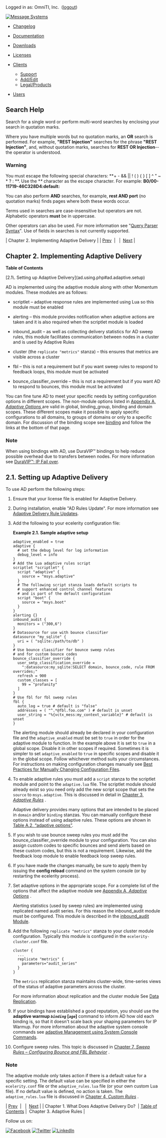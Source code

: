 Logged in as: OmniTI, Inc.  ([logout](https://support.messagesystems.com/logout.php))

[![Message Systems](https://support.messagesystems.com/images/ms-white205.png)](https://support.messagesystems.com/start.php) 

*   [Changelog](https://support.messagesystems.com/start.php?show=changelog)
*   [Documentation](https://support.messagesystems.com/docs/)
*   [Downloads](https://support.messagesystems.com/start.php)

*   [Licenses](https://support.messagesystems.com/license_summary.php)
*   <a href="">Clients</a>
    *   [Support](https://support.messagesystems.com/cs.php)
    *   [Add/Edit](https://support.messagesystems.com/edit_client.php)
    *   [Legal/Products](https://support.messagesystems.com/edit_products.php)
*   [Users](https://support.messagesystems.com/edit_customer.php)

## Search Help

Search for a single word or perform multi-word searches by enclosing your search in quotation marks.

Where you have multiple words but no quotation marks, an **OR** search is performed. For example, **"REST Injection"** searches for the phrase **"REST Injection"**, and, without quotation marks, searches for **REST OR Injection**--the operator is understood.

### Warning

You must escape the following special characters: **+ - && || ! ( ) { } [ ] ^ " ~ * ? : \**. Use the **\** character as the escape character. For example: **B0/00-11719-46C328D4\:default\:**

You can also perform **AND** searches, for example, **rest AND port** (no quotation marks) finds pages where both these words occur.

Terms used in searches are case-insensitive but operators are not. Alphabetic operators **must** be in uppercase.

Other operators can also be used. For more information see "[Query Parser Syntax](https://lucene.apache.org/core/old_versioned_docs/versions/3_0_0/queryparsersyntax.html)". Use of fields in searches is not currently supported.

| Chapter 2. Implementing Adaptive Delivery |
| [Prev](ad.scope.php)  |   |  [Next](ad.adaptive.rules.php) |

## Chapter 2. Implementing Adaptive Delivery

**Table of Contents**

<dl class="toc">

<dt>[2.1\. Setting up Adaptive Delivery](ad.using.php#ad.adaptive.setup)</dt>

</dl>

AD is implemented using the adaptive module along with other Momentum modules. These modules are as follows:

*   scriptlet – adaptive response rules are implemented using Lua so this module must be enabled

*   alerting – this module provides notification when adaptive actions are taken and it is also required when the scriptlet module is loaded

*   inbound_audit – as well as collecting delivery statistics for AD sweep rules, this module facilitates communication between nodes in a cluster and is used by Adaptive Rules

*   cluster (the `replicate "metrics"` stanza) – this ensures that metrics are visible across a cluster

*   fbl – this is not a requirement but if you want sweep rules to respond to feedback loops, this module must be activated

*   bounce_classifier_override – this is not a requirement but if you want AD to respond to bounces, this module must be activated

You can fine tune AD to meet your specific needs by setting configuration options in different scopes. The non-module options listed in [Appendix A, *Adaptive Options*        ](ad.options.php "Appendix A. Adaptive Options") are valid in global, binding_group, binding and domain scopes. These different scopes make it possible to apply specific configurations to all domains, to groups of domains or only to a specific domain. For discussion of the binding scope see [binding](https://support.messagesystems.com/docs/web-ref/conf.ref.binding.php) and follow the links at the bottom of that page.

### Note

When using bindings with AD, use DuraVIP™ bindings to help reduce possible overhead due to transfers between nodes. For more information see [DuraVIP™: IP Fail over](https://support.messagesystems.com/docs/web-ref/cluster.config.duravip.php).

## 2.1. Setting up Adaptive Delivery

To use AD perform the following steps:

1.  Ensure that your license file is enabled for Adaptive Delivery.

2.  During installation, enable "AD Rules Update". For more information see [Adaptive Delivery Rule Updates](https://support.messagesystems.com/docs/web-ref/install.additional.packages.php#install.additional.packages.adaptive.updates).

3.  Add the following to your ecelerity configuration file:

    <a name="ad.adaptive.setup.example"></a>

    **Example 2.1. Sample adaptive setup**

    ```
    adaptive_enabled = true
    adaptive {
      # set the debug level for log information
      debug_level = info
    }
    # Add the Lua adaptive rules script
    scriptlet "scriptlet" {
      script "adaptive" {
        source = "msys.adaptive"
      }
      # The following script stanza loads default scripts to
      # support enhanced control channel features
      # and is part of the default configuration
      script "boot" {
        source = "msys.boot"
      }
    }
    alerting {}
    inbound_audit {
      monitors = ("300,6")
    }
    # Datasource for use with bounce classifier
    datasource "my_sqlite" {
      uri = ( "sqlite:/path/to/db" )
    }
    # Use bounce classifier for bounce sweep rules
    # and for custom bounce codes
    bounce_classifier_override {
      user_smtp_classification_override =
        ":datasource:my_sqlite:SELECT domain, bounce_code, rule FROM overrides;"
      refresh = 900
      custom_classes = [
        99 = "profanity"
      ]
    }
    # Use fbl for fbl sweep rules
    fbl {
      auto_log = true # default is "false"
      addresses = ( "^.*@fbl.foo.com" ) # default is unset
      user_string = "%{vctx_mess:my_context_variable}" # default is unset
    }
    ```

    The alerting module should already be declared in your configuration file and the `adaptive_enabled` must be set to `true` in order for the adaptive module to function. In the example above it is set to `true` in a global scope. Disable it in other scopes if required. Sometimes it is simpler to set `adaptive_enabled` to `true` in specific scopes and disable it in the global scope. Follow whichever method suits your circumstances. For instructions on making configuration changes manually see [Best Practices for Manually Changing Configuration Files](https://support.messagesystems.com/docs/web-ref/conf.manual.changes.php).

4.  To enable adaptive rules you must add a `script` stanza to the scriptlet module and point to the `adaptive.lua` file. The scriptlet module should already exist so you need only add the new script scope that sets the `source` to `msys.adaptive`. This is discussed in detail in [Chapter 3, *Adaptive Rules*](ad.adaptive.rules.php "Chapter 3. Adaptive Rules") .

    Adaptive delivery provides many options that are intended to be placed in `domain` and/or `binding` stanzas. You can manually configure these options instead of using adaptive rules. These options are shown in [Table A.2, “adaptive options”](ad.options.php#adaptive-options-table "Table A.2. adaptive options").

5.  If you wish to use bounce sweep rules you must add the bounce_classifier_override module to your configuration. You can also assign custom codes to specific bounces and send alerts based on these custom codes, but this is not a requirement. Likewise, add the feedback loop module to enable feedback loop sweep rules.

6.  If you have made the changes manually, be sure to apply them by issuing the **config reload**        command on the system console (or by restarting the ecelerity process).

7.  Set adaptive options in the appropriate scope. For a complete list of the options that affect the adaptive module see [Appendix A, *Adaptive Options*](ad.options.php "Appendix A. Adaptive Options") .

    Alerting statistics (used by sweep rules) are implemented using replicated named audit series. For this reason the inbound_audit module must be configured. This module is described in the [inbound_audit Module](https://support.messagesystems.com/docs/web-ref/modules.inbound_audit.php).

8.  Add the following `replicate "metrics"` stanza to your cluster module configuration. Typically this module is configured in the `ecelerity-cluster.conf` file.

    ```
    cluster {
      ...
      replicate "metrics" {
        parameters="audit_series"
      }
    }
    ```

    The `metrics` replication stanza maintains cluster-wide, time-series views of the status of adaptive parameters across the cluster.

    For more information about replication and the cluster module See [Data Replication](https://support.messagesystems.com/docs/web-ref/cluster.config.replication.php).

9.  If your bindings have established a good reputation, you should use the **adaptive warmup *`binding`* [*`age`*]**                              command to inform AD how old each binding is, so that it doesn't scale back your shaping parameters for IP Warmup. For more information about the adaptive system console commands see [adaptive Management using System Console Commands](https://support.messagesystems.com/docs/web-ref/modules.adaptive.php#modules.adaptive.console).

10.  Configure sweep rules. This topic is discussed in [Chapter 7, *Sweep Rules – Configuring Bounce and FBL Behavior*](ad.rules.sweep.rules.php "Chapter 7. Sweep Rules – Configuring Bounce and FBL Behavior") .

### Note

The adaptive module only takes action if there is a default value for a specific setting. The default value can be specified in either the `ecelerity.conf` file or the `adaptive_rules.lua` file (or your own custom Lua file). If no default value is defined, no action is taken. The `adaptive_rules.lua` file is discussed in [Chapter 4, *Custom Rules*](ad.custom.rules.php "Chapter 4. Custom Rules") .

| [Prev](ad.scope.php)  |   |  [Next](ad.adaptive.rules.php) |
| Chapter 1. What Does Adaptive Delivery Do?  | [Table of Contents](index.php) |  Chapter 3. Adaptive Rules |

Follow us on:

[![Facebook](https://support.messagesystems.com/images/icon-facebook.png)](http://www.facebook.com/messagesystems) [![Twitter](https://support.messagesystems.com/images/icon-twitter.png)](http://twitter.com/#!/MessageSystems) [![LinkedIn](https://support.messagesystems.com/images/icon-linkedin.png)](http://www.linkedin.com/company/message-systems)